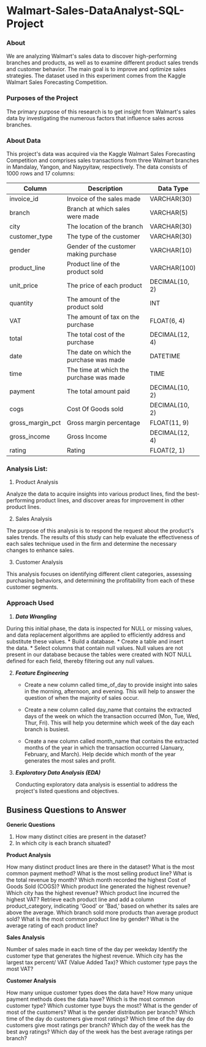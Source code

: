 # Walmart-Sales-DataAnalyst-SQL-Project

### About

We are analyzing Walmart's sales data to discover high-performing branches and products, as well as to examine different product sales trends and customer behavior. The main goal is to improve and optimize sales strategies. The dataset used in this experiment comes from the Kaggle Walmart Sales Forecasting Competition.


### Purposes of the Project

The primary purpose of this research is to get insight from Walmart's sales data by investigating the numerous factors that influence sales across branches.


### About Data

This project's data was acquired via the Kaggle Walmart Sales Forecasting Competition and comprises sales transactions from three Walmart branches in Mandalay, Yangon, and Naypyitaw, respectively. The data consists of 1000 rows and 17 columns:


| Column | Description | Data Type |
| -------|-------------| --------- |
| invoice_id | Invoice of the sales made |	VARCHAR(30) |
|branch|Branch at which sales were made|	VARCHAR(5)|
|city	|The location of the branch	|VARCHAR(30)|
|customer_type|	The type of the customer	|VARCHAR(30)|
|gender|	Gender of the customer making purchase	|VARCHAR(10)|
|product_line|	Product line of the product sold	|VARCHAR(100)|
|unit_price|	The price of each product	|DECIMAL(10, 2)|
|quantity|	The amount of the product sold	|INT|
|VAT	|The amount of tax on the purchase	|FLOAT(6, 4)|
|total	|The total cost of the purchase	| DECIMAL(12, 4)|
|date	|The date on which the purchase was made|	DATETIME|
|time|	The time at which the purchase was made|	TIME|
|payment	|The total amount paid	|DECIMAL(10, 2)|
|cogs|	Cost Of Goods sold	|DECIMAL(10, 2)|
|gross_margin_pct|	Gross margin percentage|	FLOAT(11, 9)|
|gross_income	|Gross Income|	DECIMAL(12, 4)|
|rating	|Rating|	FLOAT(2, 1)|


### Analysis List:
1. Product Analysis
   
Analyze the data to acquire insights into various product lines, find the best-performing product lines, and discover areas for improvement in other product lines.

2. Sales Analysis
   
The purpose of this analysis is to respond the request about the product's sales trends. The results of this study can help evaluate the effectiveness of each sales technique used in the firm and determine the necessary changes to enhance sales.

3. Customer Analysis

This analysis focuses on identifying different client categories, assessing purchasing behaviors, and determining the profitability from each of these customer segments.



### Approach Used

1. **_Data Wrangling_**
   
  During this initial phase, the data is inspected for NULL or missing values, and data replacement algorithms are applied to efficiently address and substitute these values.
     * Build a database.
     * Create a table and insert the data.
     * Select columns that contain null values. Null values are not present in our database because the tables were created with NOT NULL defined for each field, thereby filtering out any null values.

2. **_Feature Engineering_**

    * Create a new column called time_of_day to provide insight into sales in the morning, afternoon, and evening. This will help to answer the question of when the majority of sales occur.

    * Create a new column called day_name that contains the extracted days of the week on which the transaction occurred (Mon, Tue, Wed, Thur, Fri). This will help you determine which week of the day each branch is busiest.

    * Create a new column called month_name that contains the extracted months of the year in which the transaction occurred (January, February, and March). Help decide which month of the year generates the most sales and profit.
  

3. **_Exploratory Data Analysis (EDA)_**
  
   Conducting exploratory data analysis is essential to address the project's listed questions and objectives.

## Business Questions to Answer

**Generic Questions**

1. How many distinct cities are present in the dataset?
2. In which city is each branch situated?

**Product Analysis**

How many distinct product lines are there in the dataset?
What is the most common payment method?
What is the most selling product line?
What is the total revenue by month?
Which month recorded the highest Cost of Goods Sold (COGS)?
Which product line generated the highest revenue?
Which city has the highest revenue?
Which product line incurred the highest VAT?
Retrieve each product line and add a column product_category, indicating 'Good' or 'Bad,' based on whether its sales are above the average.
Which branch sold more products than average product sold?
What is the most common product line by gender?
What is the average rating of each product line?

**Sales Analysis**

Number of sales made in each time of the day per weekday
Identify the customer type that generates the highest revenue.
Which city has the largest tax percent/ VAT (Value Added Tax)?
Which customer type pays the most VAT?

**Customer Analysis**

How many unique customer types does the data have?
How many unique payment methods does the data have?
Which is the most common customer type?
Which customer type buys the most?
What is the gender of most of the customers?
What is the gender distribution per branch?
Which time of the day do customers give most ratings?
Which time of the day do customers give most ratings per branch?
Which day of the week has the best avg ratings?
Which day of the week has the best average ratings per branch?
